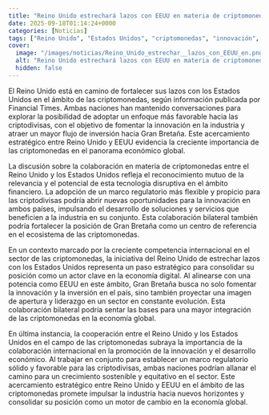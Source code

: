 ```yaml
---
title: "Reino Unido estrechará lazos con EEUU en materia de criptomonedas, según FT"
date: 2025-09-18T01:14:24+0000
categories: [Noticias]
tags: ["Reino Unido", "Estados Unidos", "criptomonedas", "innovación", "inversión", "regulación", "colaboración internaciona"]
cover:
  image: "/images/noticias/Reino_Unido_estrechar__lazos_con_EEUU_en.png"
  alt: "Reino Unido estrechará lazos con EEUU en materia de criptomonedas, según FT"
  hidden: false
---
```


El Reino Unido está en camino de fortalecer sus lazos con los Estados Unidos en el ámbito de las criptomonedas, según información publicada por Financial Times. Ambas naciones han mantenido conversaciones para explorar la posibilidad de adoptar un enfoque más favorable hacia las criptodivisas, con el objetivo de fomentar la innovación en la industria y atraer un mayor flujo de inversión hacia Gran Bretaña. Este acercamiento estratégico entre Reino Unido y EEUU evidencia la creciente importancia de las criptomonedas en el panorama económico global.

La discusión sobre la colaboración en materia de criptomonedas entre el Reino Unido y los Estados Unidos refleja el reconocimiento mutuo de la relevancia y el potencial de esta tecnología disruptiva en el ámbito financiero. La adopción de un marco regulatorio más flexible y propicio para las criptodivisas podría abrir nuevas oportunidades para la innovación en ambos países, impulsando el desarrollo de soluciones y servicios que beneficien a la industria en su conjunto. Esta colaboración bilateral también podría fortalecer la posición de Gran Bretaña como un centro de referencia en el ecosistema de las criptomonedas.

En un contexto marcado por la creciente competencia internacional en el sector de las criptomonedas, la iniciativa del Reino Unido de estrechar lazos con los Estados Unidos representa un paso estratégico para consolidar su posición como un actor clave en la economía digital. Al alinearse con una potencia como EEUU en este ámbito, Gran Bretaña busca no solo fomentar la innovación y la inversión en el país, sino también proyectar una imagen de apertura y liderazgo en un sector en constante evolución. Esta colaboración bilateral podría sentar las bases para una mayor integración de las criptomonedas en la economía global.

En última instancia, la cooperación entre el Reino Unido y los Estados Unidos en el campo de las criptomonedas subraya la importancia de la colaboración internacional en la promoción de la innovación y el desarrollo económico. Al trabajar en conjunto para establecer un marco regulatorio sólido y favorable para las criptodivisas, ambas naciones podrían allanar el camino para un crecimiento sostenible y equitativo en el sector. Este acercamiento estratégico entre Reino Unido y EEUU en el ámbito de las criptomonedas promete impulsar la industria hacia nuevos horizontes y consolidar su posición como un motor de cambio en la economía global.
